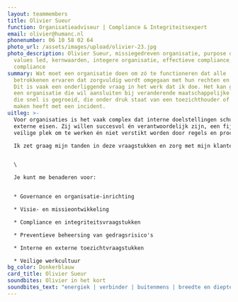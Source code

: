 ```yaml
---
layout: teammembers
title: Olivier Sueur
function: Organisatieadviseur | Compliance & Integriteitsexpert
email: olivier@humanc.nl
phonenumber: 06 10 58 02 64
photo_url: /assets/images/upload/olivier-23.jpg
photo_description: Olivier Sueur, missiegedreven organisatie, purpose driven &
  values led, kernwaarden, integere organisatie, effectieve compliance, ethics &
  compliance
summary: Wat moet een organisatie doen om zó te functioneren dat alle
  betrokkenen ervaren dat zorgvuldig wordt omgegaan met hun rechten en belangen?
  Dit is vaak een onderliggende vraag in het werk dat ik doe. Het kan gaan om
  een organisatie die wil aansluiten bij veranderende maatschappelijke eisen,
  die snel is gegroeid, die onder druk staat van een toezichthouder of die te
  maken heeft met een incident.
uitleg: >-
  Voor organisaties is het vaak complex dat interne doelstellingen schuren met
  externe eisen. Zij willen succesvol én verantwoordelijk zijn, een fijne en
  veilige plek om te werken én niet verstikt worden door regels en procedures. 

  Ik zet graag mijn tanden in deze vraagstukken en zorg met mijn klanten dat zij gezonde en integere organisaties zijn en blijven, om te doen wat nodig is. Dat doe ik vooral voor commerciële bedrijven, financiële instellingen, zakelijke dienstverleners en overheidsorganisaties.


  \

  Je kunt me benaderen voor: 


  * Governance en organisatie-inrichting

  * Visie- en missieontwikkeling

  * Compliance en integriteitsvraagstukken

  * Preventieve beheersing van gedragsrisico's 

  * Interne en externe toezichtvraagstukken

  * Veilige werkcultuur
bg_color: Donkerblauw
card_title: Olivier Sueur
soundbites: Olivier in het kort
soundbites_text: "energiek | verbinder | buitenmens | breedte en diepte in het vak "
---
```


